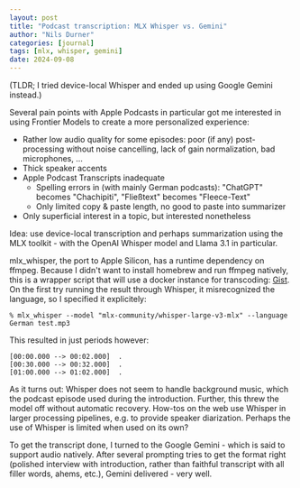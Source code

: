 ```yaml
---
layout: post
title: "Podcast transcription: MLX Whisper vs. Gemini"
author: "Nils Durner"
categories: [journal]
tags: [mlx, whisper, gemini]
date: 2024-09-08
---
```


(TLDR; I tried device-local Whisper and ended up using Google Gemini instead.)

Several pain points with Apple Podcasts in particular got me interested in using Frontier Models to create a more personalized experience:
* Rather low audio quality for some episodes: poor (if any) post-processing without noise cancelling, lack of gain normalization, bad microphones, ...
* Thick speaker accents
* Apple Podcast Transcripts inadequate
    * Spelling errors in (with mainly German podcasts): "ChatGPT" becomes "Chachipiti", "Fließtext" becomes "Fleece-Text"
    * Only limited copy & paste length, no good to paste into summarizer
* Only superficial interest in a topic, but interested nonetheless

Idea: use device-local transcription and perhaps summarization using the MLX toolkit - with the OpenAI Whisper model and Llama 3.1 in particular.

mlx_whisper, the port to Apple Silicon, has a runtime dependency on ffmpeg. Because I didn't want to install homebrew and run ffmpeg natively, this is a wrapper script that will use a docker instance for transcoding: [Gist](https://gist.github.com/ndurner/636d37fd83aed4b875cdb66653017ae7). On the first try running the result through Whisper, it misrecognized the language, so I specified it explicitely:
```
% mlx_whisper --model "mlx-community/whisper-large-v3-mlx" --language German test.mp3
```

This resulted in just periods however:
```
[00:00.000 --> 00:02.000]  .
[00:30.000 --> 00:32.000]  .
[01:00.000 --> 01:02.000]  .
````

As it turns out: Whisper does not seem to handle background music, which the podcast episode used during the introduction. Further, this threw the model off without automatic recovery. How-tos on the web use Whisper in larger processing pipelines, e.g. to provide speaker diarization. Perhaps the use of Whisper is limited when used on its own?

To get the transcript done, I turned to the Google Gemini - which is said to support audio natively. After several prompting tries to get the format right (polished interview with introduction, rather than faithful transcript with all filler words, ahems, etc.), Gemini delivered - very well.